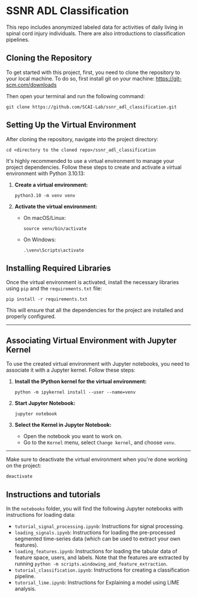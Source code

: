# SSNR ADL Classification

This repo includes anonymized labeled data for activities of daily living in spinal cord injury individuals. There are also introductions to classification pipelines.

## Cloning the Repository

To get started with this project, first, you need to clone the repository to your local machine. To do so, first install git on your machine: https://git-scm.com/downloads

Then open your terminal and run the following command:

`git clone https://github.com/SCAI-Lab/ssnr_adl_classification.git`

## Setting Up the Virtual Environment

After cloning the repository, navigate into the project directory:

`cd <directory to the cloned repo>/ssnr_adl_classification`

It's highly recommended to use a virtual environment to manage your project dependencies. Follow these steps to create and activate a virtual environment with Python 3.10.13:

1. **Create a virtual environment:**

    `python3.10 -m venv venv`

2. **Activate the virtual environment:**

    - On macOS/Linux:

        `source venv/bin/activate`

    - On Windows:

        `.\venv\Scripts\activate`

## Installing Required Libraries

Once the virtual environment is activated, install the necessary libraries using `pip` and the `requirements.txt` file:

`pip install -r requirements.txt`

This will ensure that all the dependencies for the project are installed and properly configured.

---

## Associating Virtual Environment with Jupyter Kernel

To use the created virtual environment with Jupyter notebooks, you need to associate it with a Jupyter kernel. Follow these steps:

1. **Install the IPython kernel for the virtual environment:**

    `python -m ipykernel install --user --name=venv`

2. **Start Jupyter Notebook:**

    `jupyter notebook`

3. **Select the Kernel in Jupyter Notebook:**
    - Open the notebook you want to work on.
    - Go to the `Kernel` menu, select `Change kernel`, and choose `venv`.

---

Make sure to deactivate the virtual environment when you're done working on the project:

`deactivate`

## Instructions and tutorials

In the `notebooks` folder, you will find the following Jupyter notebooks with instructions for loading data:

- `tutorial_signal_processing.ipynb`: Instructions for signal processing.
- `loading_signals.ipynb`: Instructions for loading the pre-processed segmented time-series data (which can be used to extract your own features).
- `loading_features.ipynb`: Instructions for loading the tabular data of feature space, users, and labels. Note that the features are extracted by running `python -m scripts.windowing_and_feature_extraction`.
- `tutorial_classification.ipynb`: Instructions for creating a classification pipeline.
- `tutorial_lime.ipynb`: Instructions for Explaining a model using LIME analysis.
